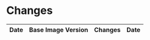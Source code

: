 # Changes

| Date       | Base Image Version                                           | Changes    | Date |
| ---------- | ------------------------------------------------------------ | ---------- | ---- |
